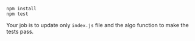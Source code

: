 ```shell
npm install
npm test
```

Your job is to update only `index.js` file and the algo function to make the tests pass.
